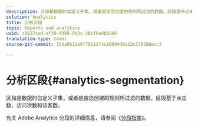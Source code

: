 ```yaml
---
description: 区段是数据的自定义子集，或者是由您创建的规则所过滤的数据。区段基于点击数、访问次数和访客数。
solution: Analytics
title: 分析区段
topic: Reports and analytics
uuid: c8837cad-af30-43b8-8e3c-36bf6adb58d6
translation-type: tm+mt
source-git-commit: 16ba0b12e0f70112f4c10804d0a13c278388ecc2

---
```



# 分析区段{#analytics-segmentation}

区段是数据的自定义子集，或者是由您创建的规则所过滤的数据。区段基于点击数、访问次数和访客数。

有关 Adobe Analytics 分段的详细信息，请参阅《[分段指南](https://marketing.adobe.com/resources/help/en_US/analytics/segment/)》。
